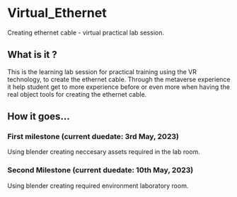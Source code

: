 # Virtual_Ethernet
Creating ethernet cable - virtual practical lab session.

## What is it ?
This is the learning lab session for practical training using the VR technology, to create the ethernet cable.
Through the metaverse experience it help student get to more experience before or even more when having the real object tools for creating the ethernet cable.

## How it goes...
### First milestone (current duedate: 3rd May, 2023)
Using blender creating neccesary assets required in the lab room.
### Second Milestone (current duedate: 10th May, 2023)
Using blender creating  required environment laboratory room.
